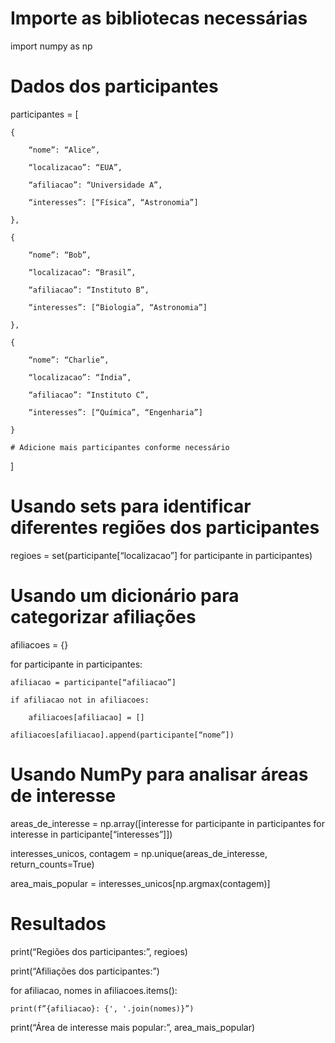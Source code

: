 # Importe as bibliotecas necessárias

import numpy as np

# Dados dos participantes

participantes = [

    {

        “nome”: “Alice”,

        “localizacao”: “EUA”,

        “afiliacao”: “Universidade A”,

        “interesses”: [“Física”, “Astronomia”]

    },

    {

        “nome”: “Bob”,

        “localizacao”: “Brasil”,

        “afiliacao”: “Instituto B”,

        “interesses”: [“Biologia”, “Astronomia”]

    },

    {

        “nome”: “Charlie”,

        “localizacao”: “Índia”,

        “afiliacao”: “Instituto C”,

        “interesses”: [“Química”, “Engenharia”]

    }

    # Adicione mais participantes conforme necessário

]

# Usando sets para identificar diferentes regiões dos participantes

regioes = set(participante[“localizacao”] for participante in participantes)

# Usando um dicionário para categorizar afiliações

afiliacoes = {}

for participante in participantes:

    afiliacao = participante[“afiliacao”]

    if afiliacao not in afiliacoes:

        afiliacoes[afiliacao] = []

    afiliacoes[afiliacao].append(participante[“nome”])

# Usando NumPy para analisar áreas de interesse

areas_de_interesse = np.array([interesse for participante in participantes for interesse in participante[“interesses”]])

interesses_unicos, contagem = np.unique(areas_de_interesse, return_counts=True)

area_mais_popular = interesses_unicos[np.argmax(contagem)]

# Resultados

print(“Regiões dos participantes:”, regioes)

print(“Afiliações dos participantes:”)

for afiliacao, nomes in afiliacoes.items():

    print(f”{afiliacao}: {', '.join(nomes)}”)

print(“Área de interesse mais popular:”, area_mais_popular)
